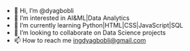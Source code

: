 - 👋 Hi, I’m @dyagbobli
- 👀 I’m interested in AI&ML|Data Analytics
- 🌱 I’m currently learning Python|HTML|CSS|JavaScript|SQL
- 💞️ I’m looking to collaborate on Data Science projects
- 📫 How to reach me ingdyagbobli@gmail.com

<!---
dyagbobli/dyagbobli is a ✨ special ✨ repository because its `README.md` (this file) appears on your GitHub profile.
You can click the Preview link to take a look at your changes.
--->
